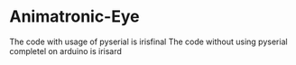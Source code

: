 # Animatronic-Eye
The code with usage of pyserial is irisfinal
The code without using pyserial completel on arduino is irisard
